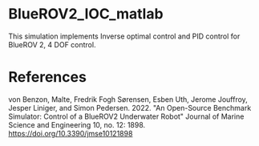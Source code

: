 # BlueROV2_IOC_matlab
This simulation implements Inverse optimal control and PID control for BlueROV 2, 4 DOF control.

# References

von Benzon, Malte, Fredrik Fogh Sørensen, Esben Uth, Jerome Jouffroy, Jesper Liniger, and Simon Pedersen. 2022. "An Open-Source Benchmark Simulator: Control of a BlueROV2 Underwater Robot" Journal of Marine Science and Engineering 10, no. 12: 1898. https://doi.org/10.3390/jmse10121898 
